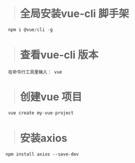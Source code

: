 

> # 全局安装vue-cli 脚手架

```javascript
 npm i @vue/cli -g
```

> # 查看vue-cli 版本
```
 在命令行工具里输入： vue
```


> # 创建vue 项目

```javascript
 vue create my-vue-project

```

> # 安装axios 

```
npm install axios --save-dev

```









